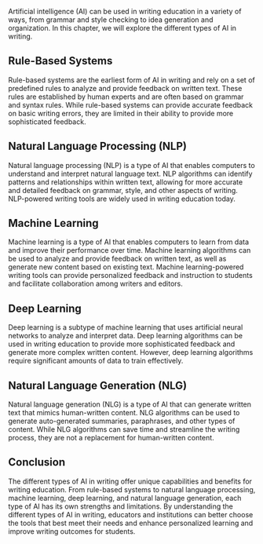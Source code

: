 

Artificial intelligence (AI) can be used in writing education in a variety of ways, from grammar and style checking to idea generation and organization. In this chapter, we will explore the different types of AI in writing.

Rule-Based Systems
------------------

Rule-based systems are the earliest form of AI in writing and rely on a set of predefined rules to analyze and provide feedback on written text. These rules are established by human experts and are often based on grammar and syntax rules. While rule-based systems can provide accurate feedback on basic writing errors, they are limited in their ability to provide more sophisticated feedback.

Natural Language Processing (NLP)
---------------------------------

Natural language processing (NLP) is a type of AI that enables computers to understand and interpret natural language text. NLP algorithms can identify patterns and relationships within written text, allowing for more accurate and detailed feedback on grammar, style, and other aspects of writing. NLP-powered writing tools are widely used in writing education today.

Machine Learning
----------------

Machine learning is a type of AI that enables computers to learn from data and improve their performance over time. Machine learning algorithms can be used to analyze and provide feedback on written text, as well as generate new content based on existing text. Machine learning-powered writing tools can provide personalized feedback and instruction to students and facilitate collaboration among writers and editors.

Deep Learning
-------------

Deep learning is a subtype of machine learning that uses artificial neural networks to analyze and interpret data. Deep learning algorithms can be used in writing education to provide more sophisticated feedback and generate more complex written content. However, deep learning algorithms require significant amounts of data to train effectively.

Natural Language Generation (NLG)
---------------------------------

Natural language generation (NLG) is a type of AI that can generate written text that mimics human-written content. NLG algorithms can be used to generate auto-generated summaries, paraphrases, and other types of content. While NLG algorithms can save time and streamline the writing process, they are not a replacement for human-written content.

Conclusion
----------

The different types of AI in writing offer unique capabilities and benefits for writing education. From rule-based systems to natural language processing, machine learning, deep learning, and natural language generation, each type of AI has its own strengths and limitations. By understanding the different types of AI in writing, educators and institutions can better choose the tools that best meet their needs and enhance personalized learning and improve writing outcomes for students.
